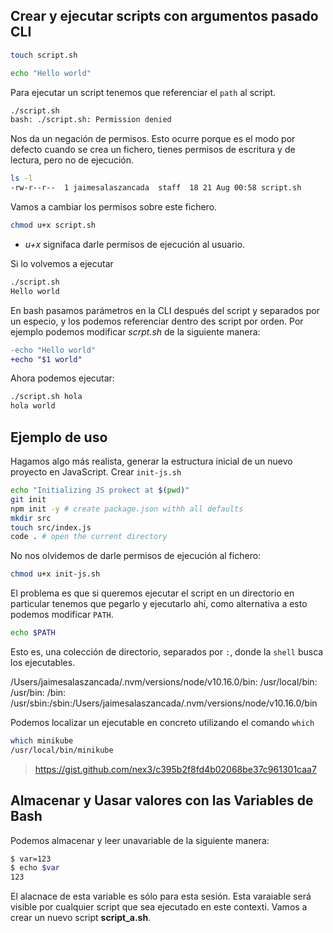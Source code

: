 ## Crear y ejecutar scripts con argumentos pasado CLI

```bash
touch script.sh
```

```sh
echo "Hello world"
```

Para ejecutar un script tenemos que referenciar el `path` al script.

```bash
./script.sh
bash: ./script.sh: Permission denied
```

Nos da un negación de permisos. Esto ocurre porque es el modo por defecto cuando se crea un fichero, tienes permisos de escritura y de lectura, pero no de ejecución.

```bash
ls -l
-rw-r--r--  1 jaimesalaszancada  staff  18 21 Aug 00:58 script.sh
```

Vamos a cambiar los permisos sobre este fichero.

```bash
chmod u+x script.sh
```
* _u+x_ signifaca darle permisos de ejecución al usuario.

Si lo volvemos a ejecutar

```bash
./script.sh
Hello world
```

En bash pasamos parámetros en la CLI después del script y separados por un especio, y los podemos referenciar dentro des script por orden. Por ejemplo podemos modificar _scrpt.sh_ de la siguiente manera:

```diff
-echo "Hello world"
+echo "$1 world"
```

Ahora podemos ejecutar: 

```bash
./script.sh hola
hola world
```

## Ejemplo de uso

Hagamos algo más realista, generar la estructura inicial de un nuevo proyecto en JavaScript. Crear `init-js.sh`

```sh
echo "Initializing JS prokect at $(pwd)"
git init 
npm init -y # create package.json withh all defaults
mkdir src
touch src/index.js 
code . # open the current directory
```

No nos olvidemos de darle permisos de ejecución al fichero:

```bash
chmod u+x init-js.sh
```

El problema es que si queremos ejecutar el script en un directorio en particular tenemos que pegarlo y ejecutarlo ahí, como alternativa a esto podemos modificar `PATH`.

```bash
echo $PATH
```

Esto es, una colección de directorio, separados por `:`, donde la `shell` busca los ejecutables.

/Users/jaimesalaszancada/.nvm/versions/node/v10.16.0/bin:
/usr/local/bin:
/usr/bin:
/bin:
/usr/sbin:/sbin:/Users/jaimesalaszancada/.nvm/versions/node/v10.16.0/bin

Podemos localizar un ejecutable en concreto utilizando el comando `which`

```bash
which minikube
/usr/local/bin/minikube
```

> https://gist.github.com/nex3/c395b2f8fd4b02068be37c961301caa7

## Almacenar y Uasar valores con las Variables de Bash

Podemos almacenar y leer unavariable de la siguiente manera:

```bash
$ var=123
$ echo $var
123
```

El alacnace de esta variable es sólo para esta sesión. Esta varaiable será visible por cualquier script que sea ejecutado en este contexti. Vamos a crear un nuevo script __script_a.sh__. 
